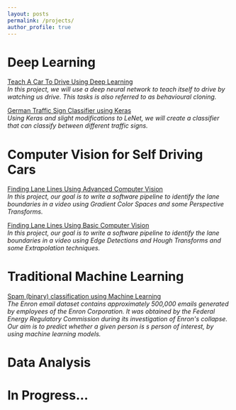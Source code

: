 ```yaml
---
layout: posts
permalink: /projects/
author_profile: true
---
```


# Deep Learning
[Teach A Car To Drive Using Deep Learning](https://github.com/vikramriyer/Teach_A_Car_To_Drive_Using_Deep_Learning) <br>
_In this project, we will use a deep neural network to teach itself to drive by watching us drive. This tasks is also referred to as behavioural cloning._

[German Traffic Sign Classifier using Keras](https://github.com/vikramriyer/Traffic_Sign_Classifier_Keras_Deep_Learning) <br>
_Using Keras and slight modifications to LeNet, we will create a classifier that can classify between different traffic signs._

# Computer Vision for Self Driving Cars
[Finding Lane Lines Using Advanced Computer Vision](https://github.com/vikramriyer/Drive_A_Car_Using_Advanced_Computer_Vision) <br>
_In this project, our goal is to write a software pipeline to identify the lane boundaries in a video using Gradient Color Spaces and some Perspective Transforms._

[Finding Lane Lines Using Basic Computer Vision](https://github.com/vikramriyer/Drive_A_Car_Using_Basic_Computer_Vision) <br>
_In this project, our goal is to write a software pipeline to identify the lane boundaries in a video using Edge Detections and Hough Transforms and some Extrapolation techniques._

# Traditional Machine Learning
[Spam (binary) classification using Machine Learning](https://github.com/vikramriyer/enron_email_fraud) <br>
_The Enron email dataset contains approximately 500,000 emails generated by employees of the Enron Corporation. It was obtained by the Federal Energy Regulatory Commission during its investigation of Enron's collapse. Our aim is to predict whether a given person is s person of interest, by using machine learning models._

# Data Analysis

# In Progress...
